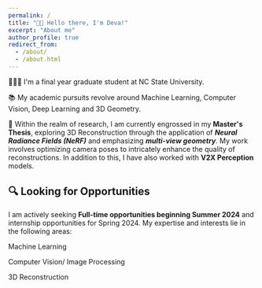 ```yaml
---
permalink: /
title: "👋🏼 Hello there, I'm Deva!"
excerpt: "About me"
author_profile: true
redirect_from: 
  - /about/
  - /about.html
---
```


👨🏻‍💻 I'm a final year graduate student at NC State University.

📚  My academic pursuits revolve around Machine Learning, Computer Vision, Deep Learning and 3D Geometry.

🔬 Within the realm of research, I am currently engrossed in my **Master's Thesis**, exploring 3D Reconstruction through the application of ***Neural Radiance Fields (NeRF)*** and emphasizing ***multi-view geometry***. My work involves optimizing camera poses to intricately enhance the quality of reconstructions. In addition to this, I have also worked with **V2X Perception** models.

## 🔍 Looking for Opportunities

I am actively seeking **Full-time opportunities beginning Summer 2024** and internship opportunities for Spring 2024. My expertise and interests lie in the following areas:

Machine Learning

Computer Vision/ Image Processing

3D Reconstruction


